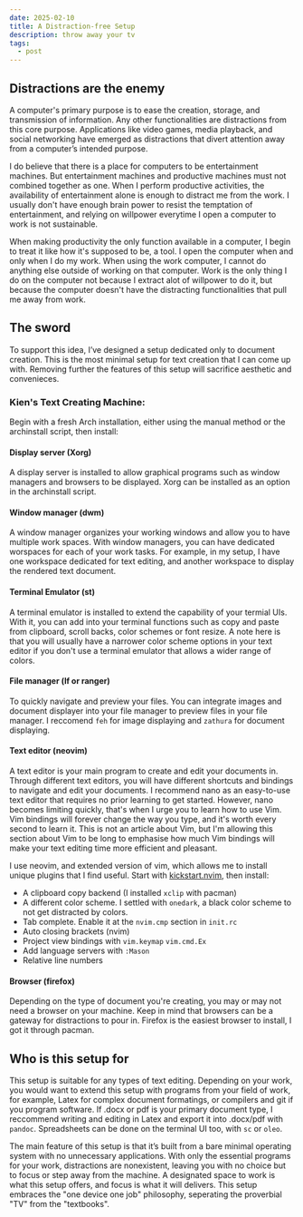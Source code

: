 ```yaml
---
date: 2025-02-10
title: A Distraction-free Setup
description: throw away your tv
tags:
  - post
---
```

## Distractions are the enemy
A computer's primary purpose is to ease the creation, storage, and transmission of information. Any other functionalities are distractions from this core purpose.
Applications like video games, media playback, and social networking have emerged as distractions that divert attention away from a computer’s intended purpose.

I do believe that there is a place for computers to be entertainment machines.
But entertainment machines and productive machines must not combined together as one.
When I perform productive activities, the availability of entertainment alone is enough to distract me from the work.
I usually don't have enough brain power to resist the temptation of entertainment, and relying on willpower everytime I open a computer to work is not sustainable.

When making productivity the only function available in a computer, I begin to treat it like how it's supposed to be, a tool.
I open the computer when and only when I do my work.
When using the work computer, I cannot do anything else outside of working on that computer.
Work is the only thing I do on the computer not because I extract alot of willpower to do it, but because the computer doesn't have the distracting functionalities that pull me away from work.

## The sword
To support this idea, I’ve designed a setup dedicated only to document creation.
This is the most minimal setup for text creation that I can come up with.
Removing further the features of this setup will sacrifice aesthetic and convenieces.

### Kien's Text Creating Machine:
Begin with a fresh Arch installation, either using the manual method or the archinstall script, then install:

#### Display server (Xorg)
A display server is installed to allow graphical programs such as window managers and browsers to be displayed. Xorg can be installed as an option in the archinstall script.

#### Window manager (dwm)
A window manager organizes your working windows and allow you to have multiple work spaces. With window managers, you can have dedicated worspaces for each of your work tasks. For example, in my setup, I have one workspace dedicated for text editing, and another workspace to display the rendered text document.

#### Terminal Emulator (st)
A terminal emulator is installed to extend the capability of your termial UIs. With it, you can add into your terminal functions such as copy and paste from clipboard, scroll backs, color schemes or font resize. A note here is that you will usually have a narrower color scheme options in your text editor if you don't use a terminal emulator that allows a wider range of colors.

#### File manager (lf or ranger)
To quickly navigate and preview your files. You can integrate images and document displayer into your file manager to preview files in your file manager. I reccomend ```feh``` for image displaying and ```zathura``` for document displaying.

#### Text editor (neovim)
A text editor is your main program to create and edit your documents in. Through different text editors, you will have different shortcuts and bindings to navigate and edit your documents. I recommend nano as an easy-to-use text editor that requires no prior learning to get started. However, nano becomes limiting quickly, that's when I urge you to learn how to use Vim. Vim bindings will forever change the way you type, and it's worth every second to learn it. This is not an article about Vim, but I'm allowing this section about Vim to be long to emphasise how much Vim bindings will make your text editing time more efficient and pleasant.

I use neovim, and extended version of vim, which allows me to install unique plugins that I find useful. Start with [kickstart.nvim](https://github.com/nvim-lua/kickstart.nvim), then install:
- A clipboard copy backend (I installed ```xclip``` with pacman)
- A different color scheme. I settled with ```onedark```, a black color scheme to not get distracted by colors.
- Tab complete. Enable it at the  ```nvim.cmp``` section in ```init.rc```
- Auto closing brackets (nvim)
- Project view bindings with ```vim.keymap``` ```vim.cmd.Ex```
- Add language servers with ```:Mason```
- Relative line numbers

#### Browser (firefox)
Depending on the type of document you're creating, you may or may not need a browser on your machine. Keep in mind that browsers can be a gateway for distractions to pour in. Firefox is the easiest browser to install, I got it through pacman.

## Who is this setup for
This setup is suitable for any types of text editing. Depending on your work, you would want to extend this setup with programs from your field of work, for example, Latex for complex document formatings, or compilers and git if you program software. If .docx or pdf is your primary document type, I reccommend writing and editing in Latex and export it into .docx/pdf with ```pandoc```. Spreadsheets can be done on the terminal UI too, with ```sc``` or ```oleo```.

The main feature of this setup is that it’s built from a bare minimal operating system with no unnecessary applications. With only the essential programs for your work, distractions are nonexistent, leaving you with no choice but to focus or step away from the machine. A designated space to work is what this setup offers, and focus is what it will delivers. This setup embraces the "one device one job" philosophy, seperating the proverbial "TV" from the "textbooks".
